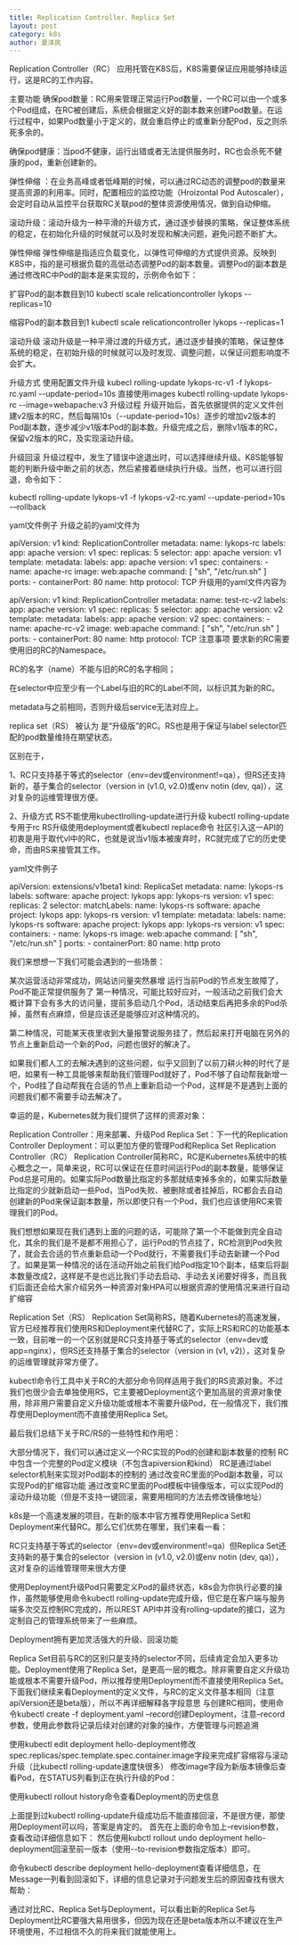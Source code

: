 ```yaml
---
title: Replication Controller、Replica Set
layout: post
category: k8s
author: 夏泽民
---
```

Replication Controller（RC）
应用托管在K8S后，K8S需要保证应用能够持续运行，这是RC的工作内容。

主要功能
确保pod数量：RC用来管理正常运行Pod数量，一个RC可以由一个或多个Pod组成，在RC被创建后，系统会根据定义好的副本数来创建Pod数量。在运行过程中，如果Pod数量小于定义的，就会重启停止的或重新分配Pod，反之则杀死多余的。

确保pod健康：当pod不健康，运行出错或者无法提供服务时，RC也会杀死不健康的pod，重新创建新的。

弹性伸缩 ：在业务高峰或者低峰期的时候，可以通过RC动态的调整pod的数量来提高资源的利用率。同时，配置相应的监控功能（Hroizontal Pod Autoscaler），会定时自动从监控平台获取RC关联pod的整体资源使用情况，做到自动伸缩。

滚动升级：滚动升级为一种平滑的升级方式，通过逐步替换的策略，保证整体系统的稳定，在初始化升级的时候就可以及时发现和解决问题，避免问题不断扩大。

弹性伸缩
弹性伸缩是指适应负载变化，以弹性可伸缩的方式提供资源。反映到K8S中，指的是可根据负载的高低动态调整Pod的副本数量。调整Pod的副本数是通过修改RC中Pod的副本是来实现的，示例命令如下：

扩容Pod的副本数目到10 kubectl scale relicationcontroller lykops --replicas=10

缩容Pod的副本数目到1 kubectl scale relicationcontroller lykops --replicas=1

滚动升级
滚动升级是一种平滑过渡的升级方式，通过逐步替换的策略，保证整体系统的稳定，在初始升级的时候就可以及时发现、调整问题，以保证问题影响度不会扩大。

升级方式
使用配置文件升级
kubecl rolling-update lykops-rc-v1 -f lykops-rc.yaml --update-period=10s
直接使用images
kubectl rolling-update lykops-rc --image=webapache:v3
升级过程
升级开始后，首先依据提供的定义文件创建v2版本的RC，然后每隔10s（--update-period=10s）逐步的增加v2版本的Pod副本数，逐步减少v1版本Pod的副本数。升级完成之后，删除v1版本的RC，保留v2版本的RC，及实现滚动升级。

升级回滚
升级过程中，发生了错误中途退出时，可以选择继续升级。K8S能够智能的判断升级中断之前的状态，然后紧接着继续执行升级。当然，也可以进行回退，命令如下：

kubectl rolling-update lykops-v1 -f lykops-v2-rc.yaml --update-period=10s -–rollback
<!-- more -->
yaml文件例子
升级之前的yaml文件为

apiVersion: v1
kind: ReplicationController
metadata:
 name: lykops-rc
 labels:
   app: apache
   version: v1
spec:
 replicas: 5
 selector:
   app: apache
   version: v1
 template:
   metadata:
     labels:
       app: apache
       version: v1
   spec:
     containers:
     - name: apache-rc
       image: web:apache
       command: [ "sh", "/etc/run.sh" ]
       ports:
       - containerPort: 80
         name: http
         protocol: TCP
升级用的yaml文件内容为

apiVersion: v1
kind: ReplicationController
metadata:
 name: test-rc-v2
 labels:
   app: apache
   version: v1
spec:
 replicas: 5
 selector:
   app: apache
   version: v2
 template:
   metadata:
     labels:
       app: apache
        version: v2
   spec:
     containers:
     - name: apache-rc-v2
       image: web:apache
       command: [ "sh", "/etc/run.sh" ]
       ports:
       - containerPort: 80
         name: http
         protocol: TCP 
注意事项
要求新的RC需要使用旧的RC的Namespace。

RC的名字（name）不能与旧的RC的名字相同；

在selector中应至少有一个Label与旧的RC的Label不同，以标识其为新的RC。

metadata与之前相同，否则升级后service无法对应上。

replica set（RS）
被认为 是“升级版”的RC。RS也是用于保证与label selector匹配的pod数量维持在期望状态。

区别在于，

1、RC只支持基于等式的selector（env=dev或environment!=qa），但RS还支持新的，基于集合的selector（version in (v1.0, v2.0)或env notin (dev, qa)），这对复杂的运维管理很方便。
 
2、升级方式
    RS不能使用kubectlrolling-update进行升级
    kubectl rolling-update专用于rc
    RS升级使用deployment或者kubectl replace命令
社区引入这一API的初衷是用于取代vl中的RC，也就是说当v1版本被废弃时，RC就完成了它的历史使命，而由RS来接管其工作。

yaml文件例子

apiVersion: extensions/v1beta1
kind: ReplicaSet
metadata:
  name: lykops-rs
  labels:
    software: apache
    project: lykops
    app: lykops-rs
    version: v1
spec:
  replicas: 2
  selector:
    matchLabels:
      name: lykops-rs
      software: apache
      project: lykops
      app: lykops-rs
      version: v1
  template:
    metadata:
      labels:
        name: lykops-rs
        software: apache
        project: lykops
        app: lykops-rs
        version: v1
    spec:
      containers:
      - name: lykops-rs
        image: web:apache
        command: [ "sh", "/etc/run.sh" ]
        ports:
        - containerPort: 80
          name: http
          proto

我们来想想一下我们可能会遇到的一些场景：

某次运营活动非常成功，网站访问量突然暴增
运行当前Pod的节点发生故障了，Pod不能正常提供服务了
第一种情况，可能比较好应对，一般活动之前我们会大概计算下会有多大的访问量，提前多启动几个Pod，活动结束后再把多余的Pod杀掉，虽然有点麻烦，但是应该还是能够应对这种情况的。

第二种情况，可能某天夜里收到大量报警说服务挂了，然后起来打开电脑在另外的节点上重新启动一个新的Pod，问题也很好的解决了。

如果我们都人工的去解决遇到的这些问题，似乎又回到了以前刀耕火种的时代了是吧，如果有一种工具能够来帮助我们管理Pod就好了，Pod不够了自动帮我新增一个，Pod挂了自动帮我在合适的节点上重新启动一个Pod，这样是不是遇到上面的问题我们都不需要手动去解决了。

幸运的是，Kubernetes就为我们提供了这样的资源对象：

Replication Controller：用来部署、升级Pod
Replica Set：下一代的Replication Controller
Deployment：可以更加方便的管理Pod和Replica Set
Replication Controller（RC）
Replication Controller简称RC，RC是Kubernetes系统中的核心概念之一，简单来说，RC可以保证在任意时间运行Pod的副本数量，能够保证Pod总是可用的。如果实际Pod数量比指定的多那就结束掉多余的，如果实际数量比指定的少就新启动一些Pod，当Pod失败、被删除或者挂掉后，RC都会去自动创建新的Pod来保证副本数量，所以即使只有一个Pod，我们也应该使用RC来管理我们的Pod。

我们想想如果现在我们遇到上面的问题的话，可能除了第一个不能做到完全自动化，其余的我们是不是都不用担心了，运行Pod的节点挂了，RC检测到Pod失败了，就会去合适的节点重新启动一个Pod就行，不需要我们手动去新建一个Pod了。如果是第一种情况的话在活动开始之前我们给Pod指定10个副本，结束后将副本数量改成2，这样是不是也远比我们手动去启动、手动去关闭要好得多，而且我们后面还会给大家介绍另外一种资源对象HPA可以根据资源的使用情况来进行自动扩缩容

Replication Set（RS）
Replication Set简称RS，随着Kubernetes的高速发展，官方已经推荐我们使用RS和Deployment来代替RC了，实际上RS和RC的功能基本一致，目前唯一的一个区别就是RC只支持基于等式的selector（env=dev或app=nginx），但RS还支持基于集合的selector（version in (v1, v2)），这对复杂的运维管理就非常方便了。

kubectl命令行工具中关于RC的大部分命令同样适用于我们的RS资源对象。不过我们也很少会去单独使用RS，它主要被Deployment这个更加高层的资源对象使用，除非用户需要自定义升级功能或根本不需要升级Pod，在一般情况下，我们推荐使用Deployment而不直接使用Replica Set。

最后我们总结下关于RC/RS的一些特性和作用吧：

大部分情况下，我们可以通过定义一个RC实现的Pod的创建和副本数量的控制
RC中包含一个完整的Pod定义模块（不包含apiversion和kind）
RC是通过label selector机制来实现对Pod副本的控制的
通过改变RC里面的Pod副本数量，可以实现Pod的扩缩容功能
通过改变RC里面的Pod模板中镜像版本，可以实现Pod的滚动升级功能（但是不支持一键回滚，需要用相同的方法去修改镜像地址）

k8s是一个高速发展的项目，在新的版本中官方推荐使用Replica Set和Deployment来代替RC。那么它们优势在哪里，我们来看一看：

RC只支持基于等式的selector（env=dev或environment!=qa）但Replica Set还支持新的基于集合的selector（version in (v1.0, v2.0)或env notin (dev, qa)），这对复杂的运维管理带来很大方便

使用Deployment升级Pod只需要定义Pod的最终状态，k8s会为你执行必要的操作，虽然能够使用命令kubectl rolling-update完成升级，但它是在客户端与服务端多次交互控制RC完成的，所以REST API中并没有rolling-update的接口，这为定制自己的管理系统带来了一些麻烦。

Deployment拥有更加灵活强大的升级、回滚功能

Replica Set目前与RC的区别只是支持的selector不同，后续肯定会加入更多功能。Deployment使用了Replica Set，是更高一层的概念。除非需要自定义升级功能或根本不需要升级Pod，所以推荐使用Deployment而不直接使用Replica Set。
下面我们继续来看Deployment的定义文件，与RC的定义文件基本相同（注意apiVersion还是beta版），所以不再详细解释各字段意思
与创建RC相同，使用命令kubectl create -f deployment.yaml –record创建Deployment，注意–record参数，使用此参数将记录后续对创建的对象的操作，方便管理与问题追溯

使用kubectl edit deployment hello-deployment修改spec.replicas/spec.template.spec.container.image字段来完成扩容缩容与滚动升级（比kubectl rolling-update速度快很多）
修改image字段为新版本镜像后查看Pod，在STATUS列看到正在执行升级的Pod：


使用kubectl rollout history命令查看Deployment的历史信息


上面提到过kubectl rolling-update升级成功后不能直接回滚，不是很方便，那使用Deployment可以吗，答案是肯定的。
首先在上面的命令加上–revision参数，查看改动详细信息如下：
然后使用kubctl rollout undo deployment hello-deployment回滚至前一版本（使用--to-revision参数指定版本）即可。

命令kubectl describe deployment hello-deployment查看详细信息，在Message一列看到回滚如下，详细的信息记录对于问题发生后的原因查找有很大帮助：


通过对比RC、Replica Set与Deployment，可以看出新的Replica Set与Deployment比RC要强大易用很多，但因为现在还是beta版本所以不建议在生产环境使用，不过相信不久的将来我们就能使用上。

